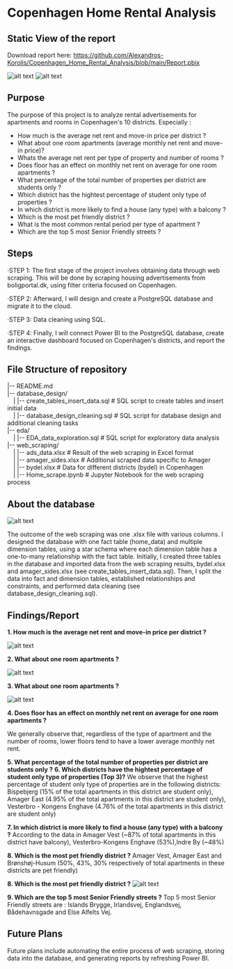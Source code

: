 # Copenhagen Home Rental Analysis

## Static View of the report 

Download report here: https://github.com/Alexandros-Korolis/Copenhagen_Home_Rental_Analysis/blob/main/Report.pbix

![alt text](report_1.PNG)
![alt text](report_2.PNG)

## Purpose 
The purpose of this project is to analyze rental advertisements for apartments and rooms in Copenhagen's 10 districts. Especially :
- How much is the average net rent and move-in price per district ?
- What about one room apartments (average monthly net rent and move-in price)?
- Whats the average net rent per type of property and number of rooms ?
- Does floor has an effect on monthly net rent on average for one room apartments ?
- What percentage of the total number of properties per district are students only ? 
- Which district has the hightest percentage of student only type of properties ?
- In which district is more likely to find a house (any type) with a balcony ?
- Which is the most pet friendly district ?
- What is the most common rental period per type of apartment ?
- Which are the top 5 most Senior Friendly streets ?

## Steps
&middot;STEP 1: The first stage of the project involves obtaining data through web scraping. This will be done by scraping housing advertisements from boligportal.dk, using filter criteria focused on Copenhagen. 

&middot;STEP 2: Afterward, I will design and create a PostgreSQL database and migrate it to the cloud.

&middot;STEP 3: Data cleaning using SQL.

&middot;STEP 4: Finally, I will connect Power BI to the PostgreSQL database, create an interactive dashboard focused on Copenhagen's districts, and report the findings.

## File Structure of repository 
|-- README.md  
|-- database_design/  
&emsp;|   |-- create_tables_insert_data.sql   # SQL script to create tables and insert initial data  
&emsp;|   |-- database_design_cleaning.sql    # SQL script for database design and additional cleaning tasks  
|-- eda/  
&emsp;|   |-- EDA_data_exploration.sql        # SQL script for exploratory data analysis  
|-- web_scraping/  
&emsp;|   |-- ads_data.xlsx                   # Result of the web scraping in Excel format  
&emsp;|   |-- amager_sides.xlsx               # Additional scraped data specific to Amager  
&emsp;|   |-- bydel.xlsx                      # Data for different districts (bydel) in Copenhagen  
&emsp;|   |-- Home_scrape.ipynb               # Jupyter Notebook for the web scraping process  

## About the database 

![alt text](ERD_database.PNG)

The outcome of the web scraping was one .xlsx file with various columns. I designed the database with one fact table (home_data) and multiple dimension tables, using a star schema where each dimension table has a one-to-many relationship with the fact table. Initially, I created three tables in the database and imported data from the web scraping results, bydel.xlsx and amager_sides.xlsx (see create_tables_insert_data.sql). Then, I split the data into fact and dimension tables, established relationships and constraints, and performed data cleaning (see database_design_cleaning.sql).


## Findings/Report
<strong> 1. How much is the average net rent and move-in price per district ? </strong>

![alt text](q1.PNG)

<strong>2. What about one room apartments ?</strong>

![alt text](q2.PNG)

<strong>3. What about one room apartments ?</strong>

![alt text](q3.PNG)

<strong>4. Does floor has an effect on monthly net rent on average for one room apartments ?</strong>

We generally observe that, regardless of the type of apartment and the number of rooms, lower floors tend to have a lower average monthly net rent.

<strong>5. What percentage of the total number of properties per district are students only ?</strong>
<strong>6. Which districts have the hightest percentage of student only type of properties (Top 3)?</strong>
We observe that the highest percentage of student only type of properties are in the following districts:
Bispebjerg (15% of the total apartments in this district are student only),
Amager East (4.95% of the total apartments in this district are student only),
Vesterbro - Kongens Enghave (4.76% of the total apartments in this district are student only)

<strong>7. In which district is more likely to find a house (any type) with a balcony ?</strong>
According to the data in Amager Vest (~87% of total apartments in this district have balcony),
Vesterbro-Kongens Enghave (53%),Indre By (~48%)

<strong>8. Which is the most pet friendly district ?</strong>
Amager Vest, Amager East and Brønshøj-Husum (50%, 43%, 30% respectively of total apartments in these districts are pet friendly)

<strong>8. Which is the most pet friendly district ?</strong>
![alt text](q4.PNG)

<strong>9. Which are the top 5 most Senior Friendly streets ?</strong>
Top 5 most Senior Friendly streets are : Islands Brygge, Irlandsvej, Englandsvej, Bådehavnsgade and Else Alfelts Vej.

## Future Plans 
Future plans include automating the entire process of web scraping, storing data into the database, and generating reports by refreshing Power BI.

